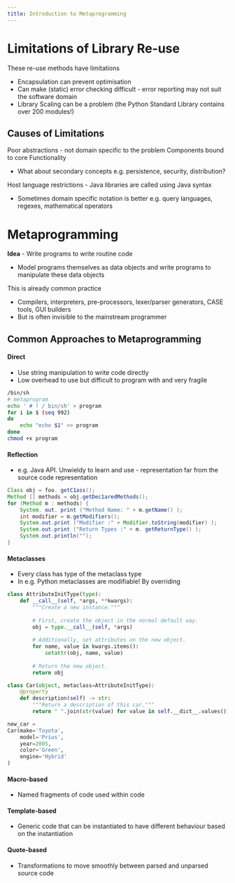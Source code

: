 ```yaml
---
title: Introduction to Metaprogramming
---
```

# Limitations of Library Re-use

These re-use methods have limitations
- Encapsulation can prevent optimisation
- Can make (static) error checking difficult - error reporting may not suit the software domain
- Library Scaling can be a problem (the Python Standard Library contains over 200 modules!)

## Causes of Limitations

Poor abstractions - not domain specific to the problem
Components bound to core Functionality
- What about secondary concepts e.g. persistence, security, distribution?

Host language restrictions - Java libraries are called using Java syntax
- Sometimes domain specific notation is better e.g. query languages, regexes, mathematical operators

# Metaprogramming

**Idea** - Write programs to write routine code
- Model programs themselves as data objects and write programs to manipulate these data objects

This is already common practice
- Compilers, interpreters, pre-processors, lexer/parser generators, CASE tools, GUI builders 
- But is often invisible to the mainstream programmer

## Common Approaches to Metaprogramming

#### Direct  
- Use string manipulation to write code directly  
- Low overhead to use but difficult to program with and very fragile

```Bash
/bin/sh
# metaprogram
echo ' # ! / bin/sh' > program
for i in $ (seq 992)
do
	echo "echo $1" >> program
done
chmod +x program
```

#### Reflection
- e.g. Java API. Unwieldy to learn and use - representation far from the source code representation

```Java
Class obj = foo. getC1ass();
Method [] methods = obj.getDec1aredMethods();
for (Method m : methods) {
	System. out. print ("Method Name: " + m.getName() );
	int modifier = m.getModifiers();
	System.out.print ("Modifier :" + Modifier.toString(modifier) );
	System.out.print ("Return Types :" + m. getReturnType() );
	System.out.println("");
}
```

#### Metaclasses
- Every class has type of the metaclass type
- In e.g. Python metaclasses are modifiable! By overriding

```Python
class AttributeInitType(type):  
	def __call__(self, *args, **kwargs):  
		"""Create a new instance."""  
		
		# First, create the object in the normal default way.  
		obj = type.__call__(self, *args)  
		
		# Additionally, set attributes on the new object.  
		for name, value in kwargs.items():  
			setattr(obj, name, value)  
			
		# Return the new object.  
		return obj
```

```Python
class Car(object, metaclass=AttributeInitType):  
	@property  
	def description(self) -> str:  
		"""Return a description of this car."""  
		return " ".join(str(value) for value in self.__dict__.values())
```

```Python
new_car =  
Car(make='Toyota',  
	model='Prius',  
	year=2005,  
	color='Green',  
	engine='Hybrid'  
)
```

#### Macro-based
- Named fragments of code used within code

#### Template-based
- Generic code that can be instantiated to have different behaviour based on the instantiation

#### Quote-based
- Transformations to move smoothly between parsed and unparsed source code


